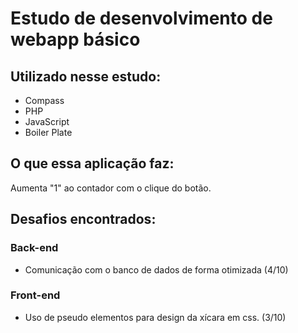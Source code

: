 # Estudo de desenvolvimento de webapp básico

## Utilizado nesse estudo:
- Compass
- PHP
- JavaScript
- Boiler Plate

## O que essa aplicação faz:
Aumenta "1" ao contador com o clique do botão.

## Desafios encontrados:
### Back-end
- Comunicação com o banco de dados de forma otimizada (4/10)
### Front-end
- Uso de pseudo elementos para design da xícara em css. (3/10)